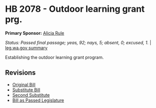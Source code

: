 # HB 2078 - Outdoor learning grant prg.
**Primary Sponsor:** [Alicia Rule](/person/leg/alicia.rule.md)

*Status: Passed final passage; yeas, 92; nays, 5; absent, 0; excused, 1.* | [leg.wa.gov summary](https://app.leg.wa.gov/billsummary?BillNumber=2078&Year=2021)

Establishing the outdoor learning grant program.

## Revisions
* [Original Bill](1/)
* [Substitute Bill](S/)
* [Second Substitute](S2/)
* [Bill as Passed Legislature](S2.PL/)